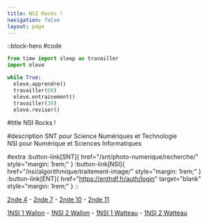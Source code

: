 ```yaml
---
title: NSI Rocks !
navigation: false
layout: page
---
```


::block-hero
#code
```py
from time import sleep as travailler
import eleve

while True:
  eleve.apprendre()
  travailler(60)
  eleve.entrainement()
  travailler(30)
  eleve.reviser()
```

#title
NSI Rocks !

#description
SNT pour Science Numériques et Technologie  
NSI pour Numérique et Sciences Informatiques

#extra
:button-link[SNT]{ href="/snt/photo-numerique/recherche/" style="margin: 1rem;" }
:button-link[NSI]{ href="/nsi/algorithmique/traitement-image/" style="margin: 1rem;" }
:button-link[ENT]{ href="https://enthdf.fr/auth/login" target="blank" style="margin: 1rem;" }
::

[2nde 4](https://mega.nz/megadrop/aL8zTZPev4g) - 
[2nde 7](https://mega.nz/megadrop/-NVCnJ9jkvE) -
[2nde 10](https://mega.nz/megadrop/xMTCGAwsmgE) -
[2nde 11](https://mega.nz/megadrop/LZtJXcL7bhw)

[1NSI 1 Wallon](https://mega.nz/megadrop/DSsrAHUrVVs) -
[1NSI 2 Wallon](https://mega.nz/megadrop/ydyhC0D7lxA) -
[1NSI 1 Watteau](https://mega.nz/megadrop/oajXPsBIWFk) -
[1NSI 2 Watteau](https://mega.nz/megadrop/8bs3gXUjiK4)